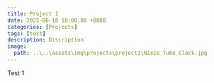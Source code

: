 ```yaml
---
title: Project 1
date: 2025-06-18 10:00:00 +0800
categories: [Projects]
tags: [test]
description: Discription
image:
  path: ..\..\assets\img\projects\project1\Nixie_Tube_Clock.jpg
---
```


Test 1
